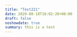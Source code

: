 ```yaml
---
title: "Test221"
date: 2020-08-18T18:02:20+08:00
draft: false
noshowdate: true
summary: this is a test
---
```



